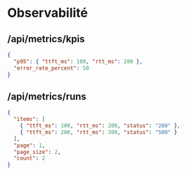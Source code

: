# Observabilité

## /api/metrics/kpis
```json
{
  "p95": { "ttft_ms": 100, "rtt_ms": 200 },
  "error_rate_percent": 50
}
```

## /api/metrics/runs
```json
{
  "items": [
    { "ttft_ms": 100, "rtt_ms": 200, "status": "200" },
    { "ttft_ms": 200, "rtt_ms": 300, "status": "500" }
  ],
  "page": 1,
  "page_size": 2,
  "count": 2
}
```
